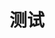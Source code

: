---
title: 测试
description: Nuxt.js 的测试示例
github: with-ava
documentation: /guide/development-tools#end-to-end-测试
---